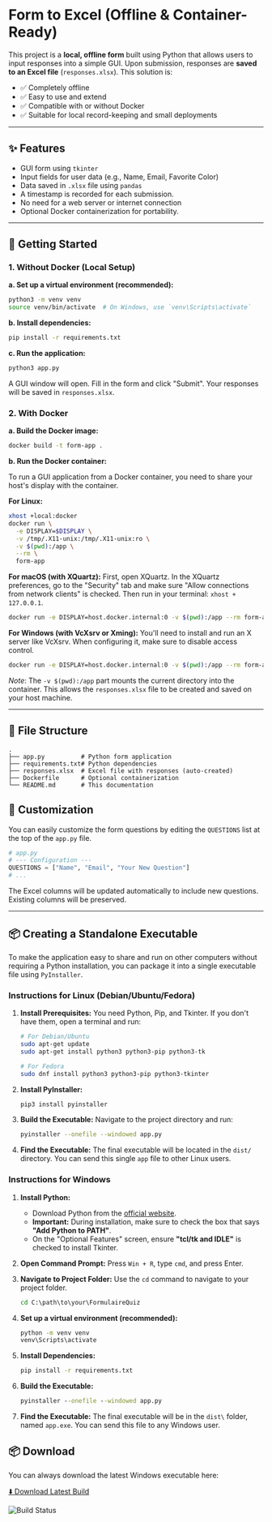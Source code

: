# Form to Excel (Offline & Container-Ready)

This project is a **local, offline form** built using Python that allows users to input responses into a simple GUI. Upon submission, responses are **saved to an Excel file** (`responses.xlsx`). This solution is:

- ✅ Completely offline
- ✅ Easy to use and extend
- ✅ Compatible with or without Docker
- ✅ Suitable for local record-keeping and small deployments

---

## ✨ Features

- GUI form using `tkinter`
- Input fields for user data (e.g., Name, Email, Favorite Color)
- Data saved in `.xlsx` file using `pandas`
- A timestamp is recorded for each submission.
- No need for a web server or internet connection
- Optional Docker containerization for portability.

---

## 🚀 Getting Started

### 1. Without Docker (Local Setup)

**a. Set up a virtual environment (recommended):**

```bash
python3 -m venv venv
source venv/bin/activate  # On Windows, use `venv\Scripts\activate`
```

**b. Install dependencies:**

```bash
pip install -r requirements.txt
```

**c. Run the application:**

```bash
python3 app.py
```

A GUI window will open. Fill in the form and click "Submit". Your responses will be saved in `responses.xlsx`.

### 2. With Docker

**a. Build the Docker image:**

```bash
docker build -t form-app .
```

**b. Run the Docker container:**

To run a GUI application from a Docker container, you need to share your host's display with the container.

**For Linux:**
```bash
xhost +local:docker
docker run \
  -e DISPLAY=$DISPLAY \
  -v /tmp/.X11-unix:/tmp/.X11-unix:ro \
  -v $(pwd):/app \
  --rm \
  form-app
```

**For macOS (with XQuartz):**
First, open XQuartz. In the XQuartz preferences, go to the "Security" tab and make sure "Allow connections from network clients" is checked. Then run in your terminal: `xhost + 127.0.0.1`.

```bash
docker run -e DISPLAY=host.docker.internal:0 -v $(pwd):/app --rm form-app
```

**For Windows (with VcXsrv or Xming):**
You'll need to install and run an X server like VcXsrv. When configuring it, make sure to disable access control.

```bash
docker run -e DISPLAY=host.docker.internal:0 -v $(pwd):/app --rm form-app
```
*Note*: The `-v $(pwd):/app` part mounts the current directory into the container. This allows the `responses.xlsx` file to be created and saved on your host machine.

---

## 📁 File Structure

```
.
├── app.py          # Python form application
├── requirements.txt# Python dependencies
├── responses.xlsx  # Excel file with responses (auto-created)
├── Dockerfile      # Optional containerization
└── README.md       # This documentation
```

## 🔧 Customization

You can easily customize the form questions by editing the `QUESTIONS` list at the top of the `app.py` file.

```python
# app.py
# --- Configuration ---
QUESTIONS = ["Name", "Email", "Your New Question"]
# ...
```
The Excel columns will be updated automatically to include new questions. Existing columns will be preserved.

---

## 📦 Creating a Standalone Executable

To make the application easy to share and run on other computers without requiring a Python installation, you can package it into a single executable file using `PyInstaller`.

### Instructions for Linux (Debian/Ubuntu/Fedora)

1.  **Install Prerequisites:**
    You need Python, Pip, and Tkinter. If you don't have them, open a terminal and run:
    ```bash
    # For Debian/Ubuntu
    sudo apt-get update
    sudo apt-get install python3 python3-pip python3-tk

    # For Fedora
    sudo dnf install python3 python3-pip python3-tkinter
    ```

2.  **Install PyInstaller:**
    ```bash
    pip3 install pyinstaller
    ```

3.  **Build the Executable:**
    Navigate to the project directory and run:
    ```bash
    pyinstaller --onefile --windowed app.py
    ```

4.  **Find the Executable:**
    The final executable will be located in the `dist/` directory. You can send this single `app` file to other Linux users.

### Instructions for Windows

1.  **Install Python:**
    - Download Python from the [official website](https://www.python.org/downloads/windows/).
    - **Important:** During installation, make sure to check the box that says **"Add Python to PATH"**.
    - On the "Optional Features" screen, ensure **"tcl/tk and IDLE"** is checked to install Tkinter.

2.  **Open Command Prompt:**
    Press `Win + R`, type `cmd`, and press Enter.

3.  **Navigate to Project Folder:**
    Use the `cd` command to navigate to your project folder.
    ```cmd
    cd C:\path\to\your\FormulaireQuiz
    ```

4. **Set up a virtual environment (recommended):**
   ```cmd
   python -m venv venv
   venv\Scripts\activate
   ```

5.  **Install Dependencies:**
    ```cmd
    pip install -r requirements.txt
    ```

6.  **Build the Executable:**
    ```cmd
    pyinstaller --onefile --windowed app.py
    ```

7.  **Find the Executable:**
    The final executable will be in the `dist\` folder, named `app.exe`. You can send this file to any Windows user. 

## 📦 Download

You can always download the latest Windows executable here:

[⬇️ Download Latest Build](https://github.com/SFarhatComp/FormulaireQuiz/releases/latest/download/FormulaireQuiz-Windows-Executable.zip)

![Build Status](https://github.com/SFarhatComp/FormulaireQuiz/actions/workflows/build-windows-exe.yml/badge.svg)

